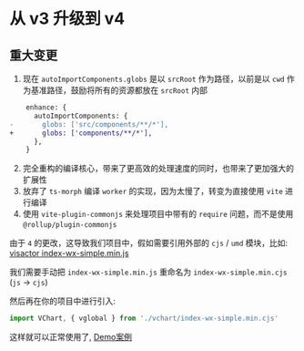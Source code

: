 # 从 v3 升级到 v4

## 重大变更

1. 现在 `autoImportComponents.globs` 是以 `srcRoot` 作为路径，以前是以 `cwd` 作为基准路径，鼓励将所有的资源都放在 `srcRoot` 内部

```diff
    enhance: {
      autoImportComponents: {
-       globs: ['src/components/**/*'],
+       globs: ['components/**/*'],
      },
    }
```

2. 完全重构的编译核心，带来了更高效的处理速度的同时，也带来了更加强大的扩展性
3. 放弃了 `ts-morph` 编译 `worker` 的实现，因为太慢了，转变为直接使用 `vite` 进行编译
4. 使用 `vite-plugin-commonjs` 来处理项目中带有的 `require` 问题，而不是使用 `@rollup/plugin-commonjs`

由于 `4` 的更改，这导致我们项目中，假如需要引用外部的 `cjs` / `umd` 模块，比如: [visactor index-wx-simple.min.js](https://visactor.io/vchart/guide/tutorial_docs/Cross-terminal_and_Developer_Ecology/mini-app/wx)

我们需要手动把 `index-wx-simple.min.js` 重命名为 `index-wx-simple.min.cjs` (`js` -> `cjs`)

然后再在你的项目中进行引入:

```ts
import VChart, { vglobal } from './vchart/index-wx-simple.min.cjs'
```

这样就可以正常使用了, [Demo案例](https://github.com/weapp-vite/weapp-vite/tree/main/apps/vite-native/components/chart)
